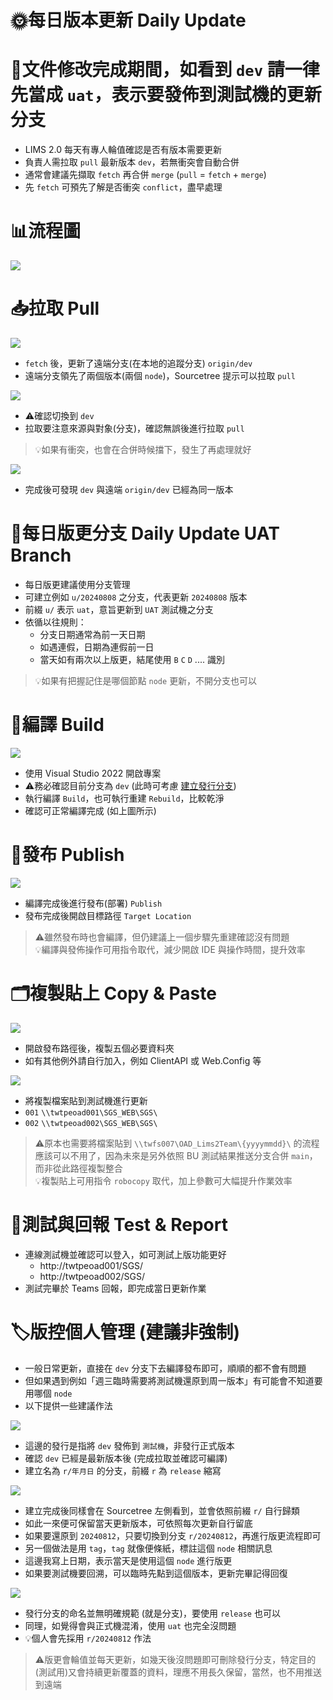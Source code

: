 ﻿# 🌞每日版本更新 Daily Update

# 🚨文件修改完成期間，如看到 `dev` 請一律先當成 `uat`，表示要發佈到測試機的更新分支

- LIMS 2.0 每天有專人輪值確認是否有版本需要更新
- 負責人需拉取 `pull` 最新版本 `dev`，若無衝突會自動合併
- 通常會建議先擷取 `fetch` 再合併 `merge` (`pull` = `fetch` + `merge`)
- 先 `fetch` 可預先了解是否衝突 `conflict`，盡早處理

# 📊流程圖

![](../../asset/lims-daily-update.svg)

# 📥拉取 Pull

![](../../asset/lims2/daily-before-pull.png)

- `fetch` 後，更新了遠端分支(在本地的追蹤分支) `origin/dev`
- 遠端分支領先了兩個版本(兩個 `node`)，Sourcetree 提示可以拉取 `pull`

![](../../asset/lims2/daily-pulling.png)

- ⚠️確認切換到 `dev`
- 拉取要注意來源與對象(分支)，確認無誤後進行拉取 `pull`

>💡如果有衝突，也會在合併時候擋下，發生了再處理就好

![](../../asset/lims2/daily-after-pull.png)

- 完成後可發現 `dev` 與遠端 `origin/dev` 已經為同一版本

# 🌱每日版更分支 Daily Update UAT Branch

- 每日版更建議使用分支管理
- 可建立例如 `u/20240808` 之分支，代表更新 `20240808` 版本
- 前綴 `u/` 表示 `uat`，意旨更新到 `UAT` 測試機之分支
- 依循以往規則：
  - 分支日期通常為前一天日期
  - 如遇連假，日期為連假前一日
  - 當天如有兩次以上版更，結尾使用 `B` `C` `D` .... 識別

>💡如果有把握記住是哪個節點 `node` 更新，不開分支也可以

# 🔧編譯 Build

![](../../asset/lims2/daily-rebuild.png)

- 使用 Visual Studio 2022 開啟專案
- ⚠️務必確認目前分支為 `dev` (此時可考慮 [建立發行分支](#️版控個人管理-建議非強制))
- 執行編譯 `Build`，也可執行重建 `Rebuild`，比較乾淨
- 確認可正常編譯完成 (如上圖所示)

# 🚀發布 Publish

![](../../asset/lims2/daily-publish.png)

- 編譯完成後進行發布(部署) `Publish`
- 發布完成後開啟目標路徑 `Target Location`

>⚠️雖然發布時也會編譯，但仍建議上一個步驟先重建確認沒有問題<br>
>💡編譯與發佈操作可用指令取代，減少開啟 IDE 與操作時間，提升效率

# 🗂️複製貼上 Copy & Paste

![](../../asset/lims2/daily-copy-publish.png)

- 開啟發布路徑後，複製五個必要資料夾
- 如有其他例外請自行加入，例如 ClientAPI 或 Web.Config 等

![](../../asset/lims2/daily-copy.png)

- 將複製檔案貼到測試機進行更新
- `001` `\\twtpeoad001\SGS_WEB\SGS\`
- `002` `\\twtpeoad002\SGS_WEB\SGS\`

>⚠️原本也需要將檔案貼到 `\\twfs007\OAD_Lims2Team\{yyyymmdd}\` 的流程應該可以不用了，因為未來是另外依照 BU 測試結果推送分支合併 `main`，而非從此路徑複製整合<br>
💡複製貼上可用指令 `robocopy` 取代，加上參數可大幅提升作業效率

# 🧪測試與回報 Test & Report

- 連線測試機並確認可以登入，如可測試上版功能更好
  - http://twtpeoad001/SGS/
  - http://twtpeoad002/SGS/
- 測試完畢於 Teams 回報，即完成當日更新作業

# 🏷️版控個人管理 (建議非強制)

- 一般日常更新，直接在 `dev` 分支下去編譯發布即可，順順的都不會有問題
- 但如果遇到例如「週三臨時需要將測試機還原到周一版本」有可能會不知道要用哪個 `node`
- 以下提供一些建議作法

![](../../asset/lims2/daily-release-branch.png)

- 這邊的發行是指將 `dev` 發佈到 `測試機`，非發行正式版本
- 確認 `dev` 已經是最新版本後 (完成拉取並確認可編譯)
- 建立名為 `r/年月日` 的分支，前綴 `r` 為 `release` 縮寫

![](../../asset/lims2/daily-release-tag.png)

- 建立完成後同樣會在 Sourcetree 左側看到，並會依照前綴 `r/` 自行歸類
- 如此一來便可保留當天更新版本，可依照每次更新自行留底
- 如果要還原到 `20240812`，只要切換到分支 `r/20240812`，再進行版更流程即可
- 另一個做法是用 `tag`，`tag` 就像便條紙，標註這個 `node` 相關訊息
- 這邊我寫上日期，表示當天是使用這個 `node` 進行版更
- 如果要測試機要回溯，可以臨時先點到這個版本，更新完畢記得回復

![](../../asset/lims2/daily-release-branches.png)

- 發行分支的命名並無明確規範 (就是分支)，要使用 `release` 也可以
- 同理，如覺得會與正式機混淆，使用 `uat` 也完全沒問題
- 💡個人會先採用 `r/20240812` 作法

>⚠️版更會輪值並每天更新，如幾天後沒問題即可刪除發行分支，特定目的(測試用)又會持續更新覆蓋的資料，理應不用長久保留，當然，也不用推送到遠端